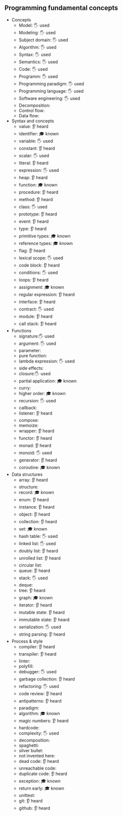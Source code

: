 ## Programming fundamental concepts

- Concepts
  - Model: 🖐️ used
  - Modeling: 🖐️ used
  - Subject domain: 🖐️ used
  - Algorithm: 🖐️ used
  - Syntax: 🖐️ used
  - Semantics: 🖐️ used
  - Code: 🖐️ used
  - Programm: 🖐️ used
  - Programming paradigm: 🖐️ used
  - Programming language: 🖐️ used
  - Software engineering: 🖐️ used
  - Decomposition: 
  - Control flow: 
  - Data flow: 
- Syntax and concepts
  - value: 👂 heard
  - identifier: 🎓 known
  - variable: 🖐️ used
  - constant: 👂 heard
  - scalar: 🖐️ used
  - literal: 👂 heard
  - expression: 🖐️ used
  - heap: 👂 heard
  - function: 🎓 known
  - procedure: 👂 heard
  - method: 👂 heard
  - class: 🖐️ used
  - prototype: 👂 heard
  - event: 👂 heard
  - type: 👂 heard
  - primitive types: 🎓 known
  - reference types: 🎓 known
  - flag: 👂 heard
  - lexical scope: 🖐️ used
  - code block: 👂 heard
  - conditions: 🖐️ used
  - loops: 👂 heard
  - assignment: 🎓 known
  - regular expression: 👂 heard
  - interface: 👂 heard
  - contract: 🖐️ used
  - module: 👂 heard
  - call stack: 👂 heard
- Functions
  - signature:🖐️ used
  - argument: 🖐️ used
  - parameter:
  - pure function: 
  - lambda expression: 🖐️ used
  - side effects: 
  - closure:🖐️ used
  - partial application: 🎓 known
  - curry: 
  - higher order: 🎓 known
  - recursion: 🖐️ used
  - callback: 
  - listener: 👂 heard
  - compose: 
  - memoize: 
  - wrapper: 👂 heard
  - functor: 👂 heard
  - monad: 👂 heard
  - monoid: 🖐️ used
  - generator: 👂 heard
  - coroutine: 🎓 known
- Data structures
  - array: 👂 heard
  - structure:
  - record: 🎓 known
  - enum: 👂 heard
  - instance: 👂 heard
  - object: 👂 heard
  - collection: 👂 heard
  - set: 🎓 known
  - hash table: 🖐️ used
  - linked list: 🖐️ used
  - doubly list: 👂 heard
  - unrolled list: 👂 heard
  - circular list: 
  - queue: 👂 heard
  - stack: 🖐️ used
  - deque:
  - tree: 👂 heard
  - graph: 🎓 known
  - iterator: 👂 heard
  - mutable state: 👂 heard
  - immutable state: 👂 heard
  - serialization: 🖐️ used
  - string parsing: 👂 heard
- Process & style
  - compiler: 👂 heard
  - transpiler: 👂 heard
  - linter: 
  - polyfill: 
  - debugger: 🖐️ used
  - garbage collection: 👂 heard
  - refactoring: 🖐️ used
  - code review: 👂 heard
  - antipatterns: 👂 heard
  - paradigm: 
  - algorithm: 🎓 known
  - magic numbers: 👂 heard
  - hardcode: 
  - complexity: 🖐️ used
  - decomposition: 
  - spaghetti: 
  - silver bullet: 
  - not invented here: 
  - dead code: 👂 heard
  - unreachable code: 
  - duplicate code: 👂 heard
  - exception: 🎓 known
  - return early: 🎓 known
  - unittest: 
  - git: 👂 heard
  - github: 👂 heard